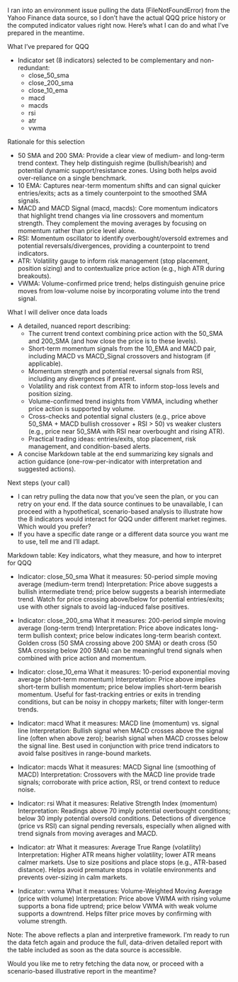 I ran into an environment issue pulling the data (FileNotFoundError) from the Yahoo Finance data source, so I don’t have the actual QQQ price history or the computed indicator values right now. Here’s what I can do and what I’ve prepared in the meantime.

What I’ve prepared for QQQ
- Indicator set (8 indicators) selected to be complementary and non-redundant:
  - close_50_sma
  - close_200_sma
  - close_10_ema
  - macd
  - macds
  - rsi
  - atr
  - vwma

Rationale for this selection
- 50 SMA and 200 SMA: Provide a clear view of medium- and long-term trend context. They help distinguish regime (bullish/bearish) and potential dynamic support/resistance zones. Using both helps avoid over-reliance on a single benchmark.
- 10 EMA: Captures near-term momentum shifts and can signal quicker entries/exits; acts as a timely counterpoint to the smoothed SMA signals.
- MACD and MACD Signal (macd, macds): Core momentum indicators that highlight trend changes via line crossovers and momentum strength. They complement the moving averages by focusing on momentum rather than price level alone.
- RSI: Momentum oscillator to identify overbought/oversold extremes and potential reversals/divergences, providing a counterpoint to trend indicators.
- ATR: Volatility gauge to inform risk management (stop placement, position sizing) and to contextualize price action (e.g., high ATR during breakouts).
- VWMA: Volume-confirmed price trend; helps distinguish genuine price moves from low-volume noise by incorporating volume into the trend signal.

What I will deliver once data loads
- A detailed, nuanced report describing:
  - The current trend context combining price action with the 50_SMA and 200_SMA (and how close the price is to these levels).
  - Short-term momentum signals from the 10_EMA and MACD pair, including MACD vs MACD_Signal crossovers and histogram (if applicable).
  - Momentum strength and potential reversal signals from RSI, including any divergences if present.
  - Volatility and risk context from ATR to inform stop-loss levels and position sizing.
  - Volume-confirmed trend insights from VWMA, including whether price action is supported by volume.
  - Cross-checks and potential signal clusters (e.g., price above 50_SMA + MACD bullish crossover + RSI > 50) vs weaker clusters (e.g., price near 50_SMA with RSI near overbought and rising ATR).
  - Practical trading ideas: entries/exits, stop placement, risk management, and condition-based alerts.
- A concise Markdown table at the end summarizing key signals and action guidance (one-row-per-indicator with interpretation and suggested actions).

Next steps (your call)
- I can retry pulling the data now that you’ve seen the plan, or you can retry on your end. If the data source continues to be unavailable, I can proceed with a hypothetical, scenario-based analysis to illustrate how the 8 indicators would interact for QQQ under different market regimes. Which would you prefer?
- If you have a specific date range or a different data source you want me to use, tell me and I’ll adapt.

Markdown table: Key indicators, what they measure, and how to interpret for QQQ
- Indicator: close_50_sma
  What it measures: 50-period simple moving average (medium-term trend)
  Interpretation: Price above suggests a bullish intermediate trend; price below suggests a bearish intermediate trend. Watch for price crossing above/below for potential entries/exits; use with other signals to avoid lag-induced false positives.

- Indicator: close_200_sma
  What it measures: 200-period simple moving average (long-term trend)
  Interpretation: Price above indicates long-term bullish context; price below indicates long-term bearish context. Golden cross (50 SMA crossing above 200 SMA) or death cross (50 SMA crossing below 200 SMA) can be meaningful trend signals when combined with price action and momentum.

- Indicator: close_10_ema
  What it measures: 10-period exponential moving average (short-term momentum)
  Interpretation: Price above implies short-term bullish momentum; price below implies short-term bearish momentum. Useful for fast-tracking entries or exits in trending conditions, but can be noisy in choppy markets; filter with longer-term trends.

- Indicator: macd
  What it measures: MACD line (momentum) vs. signal line
  Interpretation: Bullish signal when MACD crosses above the signal line (often when above zero); bearish signal when MACD crosses below the signal line. Best used in conjunction with price trend indicators to avoid false positives in range-bound markets.

- Indicator: macds
  What it measures: MACD Signal line (smoothing of MACD)
  Interpretation: Crossovers with the MACD line provide trade signals; corroborate with price action, RSI, or trend context to reduce noise.

- Indicator: rsi
  What it measures: Relative Strength Index (momentum)
  Interpretation: Readings above 70 imply potential overbought conditions; below 30 imply potential oversold conditions. Detections of divergence (price vs RSI) can signal pending reversals, especially when aligned with trend signals from moving averages and MACD.

- Indicator: atr
  What it measures: Average True Range (volatility)
  Interpretation: Higher ATR means higher volatility; lower ATR means calmer markets. Use to size positions and place stops (e.g., ATR-based distance). Helps avoid premature stops in volatile environments and prevents over-sizing in calm markets.

- Indicator: vwma
  What it measures: Volume-Weighted Moving Average (price with volume)
  Interpretation: Price above VWMA with rising volume supports a bona fide uptrend; price below VWMA with weak volume supports a downtrend. Helps filter price moves by confirming with volume strength.

Note: The above reflects a plan and interpretive framework. I’m ready to run the data fetch again and produce the full, data-driven detailed report with the table included as soon as the data source is accessible.

Would you like me to retry fetching the data now, or proceed with a scenario-based illustrative report in the meantime?